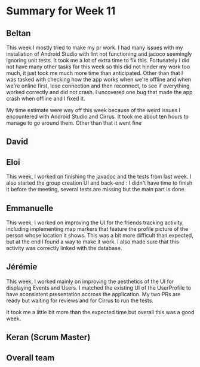 # Summary for Week 11

## Beltan

This week I mostly tried to make my pr work. I had many issues with my installation of Android Studio with lint not functioning and jacoco seemingly ignoring unit tests. It took me a lot of extra time to fix this. Fortunately I did not have many other tasks for this week so this did not hinder my work too much, it just took me much more time than anticipated. Other than that I was tasked with checking how the app works when we're offline and when we're online first, lose connection and then reconnect, to see if everything worked correctly and did not crash. I uncovered one bug that made the app crash when offline and I fixed it.

My time estimate were way off this week because of the weird issues I encountered with Android Studio and Cirrus. It took me about ten hours to manage to go around them. Other than that it went fine

## David



## Eloi 

This week, I worked on finishing the javadoc and the tests from last week. I also started the group creation UI and back-end : I didn't have time to finish it before the meeting, several tests are missing but the main part is done. 


## Emmanuelle

This week, I worked on improving the UI for the friends tracking activity, including implementing map markers that feature the profile picture of the person whose location it shows. This was a bit more difficult than expected, but at the end I found a way to make it work. I also made sure that this activity was correctly linked with the database.

## Jérémie 

This week, I worked mainly on improving the aesthetics of the UI for displaying Events and Users. I matched the existing UI of the UserProfile to have aconsistent presentation accross the application. My two PRs are ready but waiting for reviews and for Cirrus to run the tests.

It took me a little bit more than the expected time but overall this was a good week.



## Keran (Scrum Master)



## Overall team


